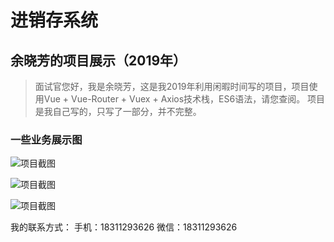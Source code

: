 # 进销存系统
## 余晓芳的项目展示（2019年）

> 面试官您好，我是余晓芳，这是我2019年利用闲暇时间写的项目，项目使用Vue + Vue-Router + Vuex + Axios技术栈，ES6语法，请您查阅。
项目是我自己写的，只写了一部分，并不完整。

### 一些业务展示图
![项目截图](https://raw.githubusercontent.com/shaoshanhuan/kl_jxc/master/_docs/video_2019-09-16_164641%5B00_00_06--00_00_26%5D.gif)

![项目截图](https://raw.githubusercontent.com/shaoshanhuan/kl_jxc/master/_docs/video_2019-09-16_164641%5B00_00_06--00_00_26%5D.gif)

![项目截图](https://raw.githubusercontent.com/shaoshanhuan/kl_jxc/master/_docs/video_2019-09-16_164641%5B00_00_06--00_00_26%5D.gif)

我的联系方式：
手机：18311293626
微信：18311293626
